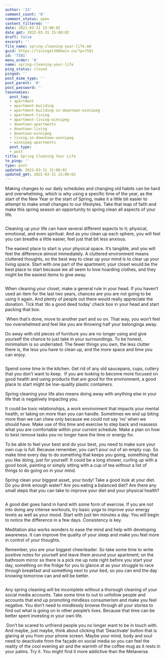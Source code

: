 ```yaml
---
author: '13'
comment_count: '0'
comment_status: open
content_filtered: ''
date: 2022-03-31 15:00:02
date_gmt: 2022-03-31 15:00:02
draft: false
excerpt: ''
file_name: spring-cleaning-your-life.md
guid: https://livingat300main.ca/?p=7581
id: '7581'
menu_order: '0'
name: spring-cleaning-your-life
ping_status: closed
pinged: ''
post_mime_type: ''
post_parent: '0'
post_password: ''
taxonomies:
  post_tag:
  - apartment
  - apartment-building
  - apartment-building-in-downtown-winnipeg
  - apartment-living
  - apartment-living-winnipeg
  - downtown-apartments
  - downtown-living
  - downtown-winnipeg
  - living-in-downtown-winnipeg
  - winnipeg-apartments
  post_type:
  - post
title: Spring Cleaning Your Life
to_ping: ''
type: post
updated: 2022-03-31 15:00:02
updated_gmt: 2022-03-31 15:00:02
---
```

<!-- wp:paragraph -->
<p>Making changes to our daily schedules and changing old habits can be hard and overwhelming, which is why using a specific time of the year, as the start of the New Year or the start of Spring, make it a little bit easier to attempt to make small changes to our lifestyles. Take that leap of faith and make this spring season an opportunity to spring clean all aspects of your life.</p>
<!-- /wp:paragraph -->

<!-- wp:image {"id":7582,"sizeSlug":"large","linkDestination":"none"} -->
<figure class="wp-block-image size-large"><img src="https://livingat300main.ca/wp-content/uploads/2022/03/spr6-1024x731.png" alt="" class="wp-image-7582"/></figure>
<!-- /wp:image -->

<!-- wp:paragraph -->
<p>Cleaning up your life can have several different aspects to it; physical, emotional, and even spiritual. And as you clean up each sphere, you will feel you can breathe a little easier, feel just that bit less anxious.</p>
<!-- /wp:paragraph -->

<!-- wp:paragraph -->
<p>The easiest place to start is your physical space. It’s tangible, and you will feel the difference almost immediately. A cluttered environment means cluttered thoughts, so the best way to clear up your mind is to clear up your living space. Start with one part of the apartment; your closet would be the best place to start because we all seem to love hoarding clothes, and they might be the easiest items to give away.</p>
<!-- /wp:paragraph -->

<!-- wp:image {"id":7583,"sizeSlug":"large","linkDestination":"none"} -->
<figure class="wp-block-image size-large"><img src="https://livingat300main.ca/wp-content/uploads/2022/03/spr7-1024x678.png" alt="" class="wp-image-7583"/></figure>
<!-- /wp:image -->

<!-- wp:paragraph -->
<p>When cleaning your closet, make a general rule in your head. If you haven’t used an item for the last two years, chances are you are not going to be using it again. And plenty of people out there would really appreciate the donation. Tick that ‘do a good deed today’ check box in your head and start packing that box.</p>
<!-- /wp:paragraph -->

<!-- wp:paragraph -->
<p>&nbsp;When that’s done, move to another part and so on. That way, you won’t feel too overwhelmed and feel like you are throwing half your belongings away.</p>
<!-- /wp:paragraph -->

<!-- wp:paragraph -->
<p>Do away with old pieces of furniture you are no longer using and give yourself the chance to just take in your surroundings. To be honest, minimalism is so underrated. The fewer things you own, the less clutter there is, the less you have to clean up, and the more space and time you can enjoy.</p>
<!-- /wp:paragraph -->

<!-- wp:image {"id":7584,"sizeSlug":"large","linkDestination":"none"} -->
<figure class="wp-block-image size-large"><img src="https://livingat300main.ca/wp-content/uploads/2022/03/sp6-1024x683.png" alt="" class="wp-image-7584"/></figure>
<!-- /wp:image -->

<!-- wp:paragraph -->
<p>Spend some time in the kitchen. Get rid of any old saucepans, cups, cutlery that you don’t want to keep.&nbsp; If you are looking to become more focused on good health and using products that are good for the environment, a good place to start might be low-quality plastic containers.</p>
<!-- /wp:paragraph -->

<!-- wp:paragraph -->
<p>Spring cleaning your life also means doing away with anything else in your life that is negatively impacting you. </p>
<!-- /wp:paragraph -->

<!-- wp:paragraph -->
<p>It could be toxic relationships, a work environment that impacts your mental health, or taking on more than you can handle. Sometimes we end up biting more than we can chew only because we could not say ‘no’ when we should have. Make use of this time and exercise to step back and reassess what you are comfortable within your current schedule. Make a plan on how to best remove tasks you no longer have the time or energy for.</p>
<!-- /wp:paragraph -->

<!-- wp:paragraph -->
<p>To be able to feel your best and do your best, you need to make sure your own cup is full. Because remember, you can’t pour out of an empty cup. So make time every day to do something that keeps you going, something that you like doing, just for yourself. It could be a long shower, curling up with a good book, painting or simply sitting with a cup of tea without a list of things to do going on in your mind.</p>
<!-- /wp:paragraph -->

<!-- wp:paragraph -->
<p>Spring clean your biggest asset, your body! Take a good look at your diet. Do you drink enough water? Are you eating a balanced diet? Are there any small steps that you can take to improve your diet and your physical health?</p>
<!-- /wp:paragraph -->

<!-- wp:image {"id":7587,"sizeSlug":"large","linkDestination":"none"} -->
<figure class="wp-block-image size-large"><img src="https://livingat300main.ca/wp-content/uploads/2022/03/spr4-1024x683.png" alt="" class="wp-image-7587"/></figure>
<!-- /wp:image -->

<!-- wp:paragraph -->
<p>A good diet goes hand in hand with some form of exercise. If you are not into doing any intense workouts, try basic yoga to improve your energy levels as well as your mood. Start with just ten minutes a day. You will begin to notice the difference in a few days. Consistency is key. &nbsp;</p>
<!-- /wp:paragraph -->

<!-- wp:paragraph -->
<p>Meditation also works wonders to ease the mind and help with developing awareness. It can improve the quality of your sleep and make you feel more in control of your thoughts.</p>
<!-- /wp:paragraph -->

<!-- wp:paragraph -->
<p>Remember, you are your biggest cheerleader. So take some time to write positive notes for yourself and leave them around your apartment; on the bathroom mirror so there is a pick me up note right before you start your day, something on the fridge for you to glance at as your struggle to race through breakfast and something next to your bed, so you can end the day knowing tomorrow can and will be better.</p>
<!-- /wp:paragraph -->

<!-- wp:image {"id":7586,"sizeSlug":"large","linkDestination":"none"} -->
<figure class="wp-block-image size-large"><img src="https://livingat300main.ca/wp-content/uploads/2022/03/spr5-1024x683.png" alt="" class="wp-image-7586"/></figure>
<!-- /wp:image -->

<!-- wp:paragraph -->
<p>Any spring cleaning will be incomplete without a thorough cleaning of your social media accounts. Take some time to out to unfollow people and accounts that end up promoting mindless consumerism and make you feel negative. You don’t need to mindlessly browse through all your stories to find out what is going on in other people’s lives. Because that time can be better spent investing in your own life. </p>
<!-- /wp:paragraph -->

<!-- wp:paragraph -->
<p>&nbsp;Don’t be scared to unfriend people you no longer want to be in touch with.&nbsp; And maybe, just maybe, think about clicking that ‘Deactivate’ button that is glaring at you from your phone screen. Maybe your mind, body and soul need to deactivate from the façade on social media so you can feel the reality of the cool evening air and the warmth of the coffee mug as it rests in your palms. Try it. You might find it more addictive than the Metaverse.</p>
<!-- /wp:paragraph -->